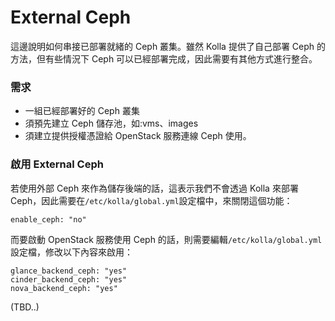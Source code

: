 # External Ceph
這邊說明如何串接已部署就緒的 Ceph 叢集。雖然 Kolla 提供了自己部署 Ceph 的方法，但有些情況下 Ceph 可以已經部署完成，因此需要有其他方式進行整合。

### 需求
* 一組已經部署好的 Ceph 叢集
* 須預先建立 Ceph 儲存池，如:vms、images
* 須建立提供授權憑證給 OpenStack 服務連線 Ceph 使用。

### 啟用 External Ceph
若使用外部 Ceph 來作為儲存後端的話，這表示我們不會透過 Kolla 來部署 Ceph，因此需要在`/etc/kolla/global.yml`設定檔中，來關閉這個功能：
```
enable_ceph: "no"
```

而要啟動 OpenStack 服務使用 Ceph 的話，則需要編輯`/etc/kolla/global.yml`設定檔，修改以下內容來啟用：
```
glance_backend_ceph: "yes"
cinder_backend_ceph: "yes"
nova_backend_ceph: "yes"
```
(TBD..)
